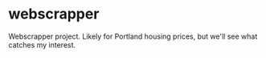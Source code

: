 # webscrapper
Webscrapper project. Likely for Portland housing prices, but we'll see what catches my interest.
